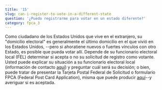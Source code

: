 ```yaml
---
title: '15'
slug: can-i-register-to-vote-in-a-different-state
question: '¿Puedo registrarme para votar en un estado diferente?'
category: fpca_3
---
```

Como ciudadano de los Estados Unidos que vive en el extranjero, su "domicilio electoral" es generalmente el último domicilio en el que vivió en los Estados Unidos, --pero si ahoratiene nuevos o fuertes vínculos con otro Estado, es posible que pueda votar allí. Depende de su funcionario electoral local (FEL) determinar si acepta o no su solicitud de registro como votante. Usted puede explicar su situación a su funcionario electoral local (información de contacto [aquí](/states)) y preguntar cuál será su decisión; o bien, puede tratar de presentar la Tarjeta Postal Federal de Solicitud o formulario FPCA (Federal Post Card Application), misma que puede producir [aquí](/)--y averiguar si es aceptada.
